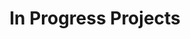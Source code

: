 ---
title: In Progress Projects
type: landing

cascade:
  - _target:
      kind: page
    params:
      show_breadcrumb: true

# Optional header image (relative to `static/media/` folder).
sections:
  - block: collection
    content:
      title: In Progress Projects
      text: ''
      filters:
        folders:
          - progress
    design:
      view: article-grid
      fill_image: false
      columns: 1
---